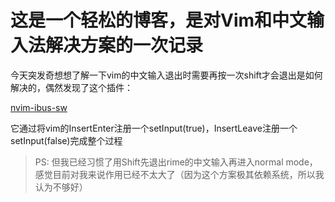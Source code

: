 # 这是一个轻松的博客，是对Vim和中文输入法解决方案的一次记录

今天突发奇想想了解一下vim的中文输入退出时需要再按一次shift才会退出是如何解决的，偶然发现了这个插件：

[nvim-ibus-sw](https://github.com/kevinhwang91/nvim-ibus-sw)

它通过将vim的InsertEnter注册一个setInput(true)，InsertLeave注册一个setInput(false)完成整个过程

> PS: 但我已经习惯了用Shift先退出rime的中文输入再进入normal mode，感觉目前对我来说作用已经不太大了（因为这个方案极其依赖系统，所以我认为不够好）
